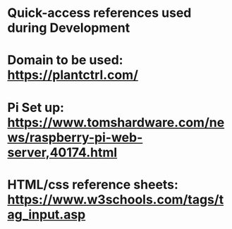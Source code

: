 # Quick-access references used during Development
#
#
# Domain to be used: https://plantctrl.com/
# Pi Set up: https://www.tomshardware.com/news/raspberry-pi-web-server,40174.html
# HTML/css reference sheets: https://www.w3schools.com/tags/tag_input.asp
